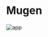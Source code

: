 # Mugen

![app](https://github.com/neeflez/Mugen/assets/121773353/c5d731ab-6da3-4722-8b4c-09012b0f9240)
